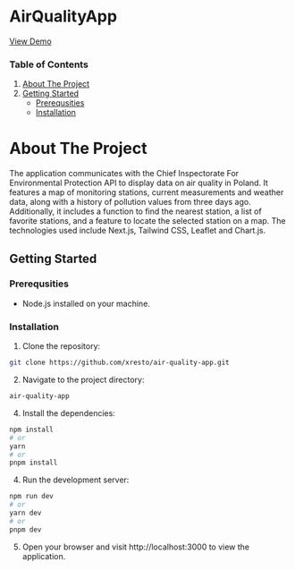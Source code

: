 # AirQualityApp

[View Demo](https://airqualityapp.vercel.app)

### Table of Contents
1. [About The Project](#about-the-project)
2. [Getting Started](#getting-started)
   - [Prerequsities](#prerequsities)
   - [Installation](#installation)

# About The Project

The application communicates with the Chief Inspectorate For Environmental Protection API to display data on air quality in Poland. It features a map of monitoring stations, current measurements and weather data, along with a history of pollution values from three days ago. Additionally, it includes a function to find the nearest station, a list of favorite stations, and a feature to locate the selected station on a map.
The technologies used include Next.js, Tailwind CSS, Leaflet and Chart.js.

## Getting Started

### Prerequsities

* Node.js installed on your machine.

### Installation
1. Clone the repository:
```bash
git clone https://github.com/xresto/air-quality-app.git
```

2. Navigate to the project directory:
```bash
air-quality-app
```

4. Install the dependencies:
```bash
npm install
# or
yarn
# or
pnpm install
```

4. Run the development server:
```bash
npm run dev
# or
yarn dev
# or
pnpm dev
```

5. Open your browser and visit http://localhost:3000 to view the application.
